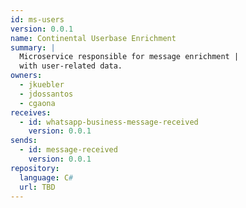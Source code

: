 ```yaml
---
id: ms-users
version: 0.0.1
name: Continental Userbase Enrichment
summary: |
  Microservice responsible for message enrichment |
  with user-related data.
owners:
  - jkuebler
  - jdossantos
  - cgaona
receives:
  - id: whatsapp-business-message-received
    version: 0.0.1
sends:
  - id: message-received
    version: 0.0.1
repository:
  language: C#
  url: TBD
---
```


